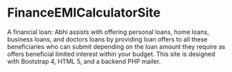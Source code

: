 # FinanceEMICalculatorSite
A financial loan: Abhi assists with offering personal loans, home loans, business loans, and doctors loans by providing loan offers to all these beneficiaries who can submit depending on the loan amount they require as offers beneficial limited interest within your budget. This site is designed with Bootstrap 4, HTML 5, and a backend PHP mailer.
